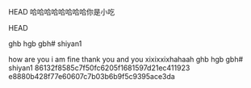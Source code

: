 HEAD
哈哈哈哈哈哈哈哈你是小吃

 HEAD

ghb hgb gbh# shiyan1

how are you 
i am fine
 thank you and you 
xixixxixhahaah
ghb hgb gbh# shiyan1
86132f8585c7f50fc6205f1681597d21ec411923
e8880b428f77e60607c7b03b6b9f5c9395ace3da
